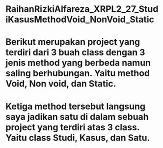 # RaihanRizkiAlfareza_XRPL2_27_StudiKasusMethodVoid_NonVoid_Static
# Berikut merupakan project yang terdiri dari 3 buah class dengan 3 jenis method yang berbeda namun saling berhubungan. Yaitu method Void, Non void, dan Static.
# Ketiga method tersebut langsung saya jadikan satu di dalam sebuah project yang terdiri atas 3 class. Yaitu class Studi, Kasus, dan Satu.
